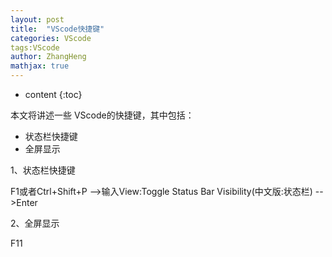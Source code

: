 ```yaml
---
layout: post
title:  "VScode快捷键"
categories: VScode
tags:VScode
author: ZhangHeng
mathjax: true
---
```


* content
{:toc}

本文将讲述一些 VScode的快捷键，其中包括：

- 状态栏快捷键
- 全屏显示

1、状态栏快捷键

F1或者Ctrl+Shift+P -->输入View:Toggle Status Bar Visibility(中文版:状态栏) -->Enter

2、全屏显示

F11



